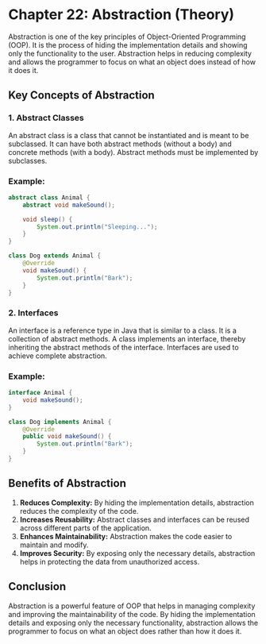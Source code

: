 # Chapter 22: Abstraction (Theory)

Abstraction is one of the key principles of Object-Oriented Programming (OOP). It is the process of hiding the implementation details and showing only the functionality to the user. Abstraction helps in reducing complexity and allows the programmer to focus on what an object does instead of how it does it.

## Key Concepts of Abstraction

### 1. Abstract Classes
An abstract class is a class that cannot be instantiated and is meant to be subclassed. It can have both abstract methods (without a body) and concrete methods (with a body). Abstract methods must be implemented by subclasses.

### Example:
```java
abstract class Animal {
    abstract void makeSound();

    void sleep() {
        System.out.println("Sleeping...");
    }
}

class Dog extends Animal {
    @Override
    void makeSound() {
        System.out.println("Bark");
    }
}
```

### 2. Interfaces
An interface is a reference type in Java that is similar to a class. It is a collection of abstract methods. A class implements an interface, thereby inheriting the abstract methods of the interface. Interfaces are used to achieve complete abstraction.

### Example:
```java
interface Animal {
    void makeSound();
}

class Dog implements Animal {
    @Override
    public void makeSound() {
        System.out.println("Bark");
    }
}
```

## Benefits of Abstraction

1. **Reduces Complexity:** By hiding the implementation details, abstraction reduces the complexity of the code.
2. **Increases Reusability:** Abstract classes and interfaces can be reused across different parts of the application.
3. **Enhances Maintainability:** Abstraction makes the code easier to maintain and modify.
4. **Improves Security:** By exposing only the necessary details, abstraction helps in protecting the data from unauthorized access.

## Conclusion

Abstraction is a powerful feature of OOP that helps in managing complexity and improving the maintainability of the code. By hiding the implementation details and exposing only the necessary functionality, abstraction allows the programmer to focus on what an object does rather than how it does it.
